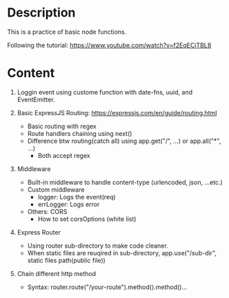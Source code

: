 # Description

This is a practice of basic node functions.

Following the tutorial: https://www.youtube.com/watch?v=f2EqECiTBL8

# Content

1.  Loggin event using custome function with date-fns, uuid, and EventEmitter.

1.  Basic ExpressJS Routing: https://expressjs.com/en/guide/routing.html

    - Basic routing with regex
    - Route handlers chaining using next()
    - Difference btw routing(catch all) using app.get("/", ...) or app.all("\*", ...)
      - Both accept regex

1.  Middleware

    - Built-in middleware to handle content-type (urlencoded, json, ...etc.)
    - Custom middleware
      - logger: Logs the event(req)
      - errLogger: Logs error
    - Others: CORS
      - How to set corsOptions (white list)

1.  Express Router

    - Using router sub-directory to make code cleaner.
    - When static files are reuqired in sub-directory, app.use("/sub-dir", static files path(public file))

1.  Chain different http method
    - Syntax: router.route("/your-route").method().method()...
